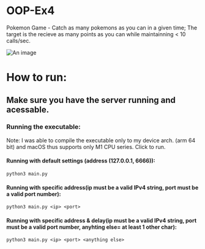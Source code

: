 # OOP-Ex4

Pokemon Game -
Catch as many pokemons as you can in a given time; The target is the recieve as many points as you can while maintainning < 10 calls/sec.

![An image]("https://github.com/ofirrubin/OOP-Ex4/blob/master/Demo/Level%2011%20IMG.png")

# How to run:

## Make sure you have the server running and acessable.

### Running the executable:
  Note: I was able to compile the executable only to my device arch. (arm 64 bit) and macOS thus supports only M1 CPU series.
  Click to run.

#### Running with default settings (address (127.0.0.1, 6666)):
 ```python3 main.py```
 

#### Running with specific address(ip must be a valid IPv4 string, port must be a valid port number):
 ```python3 main.py <ip> <port>```
  
  
#### Running with specific address & delay(ip must be a valid IPv4 string, port must be a valid port number, anyhting else= at least 1 other char):
  ```python3 main.py <ip> <port> <anything else>```
